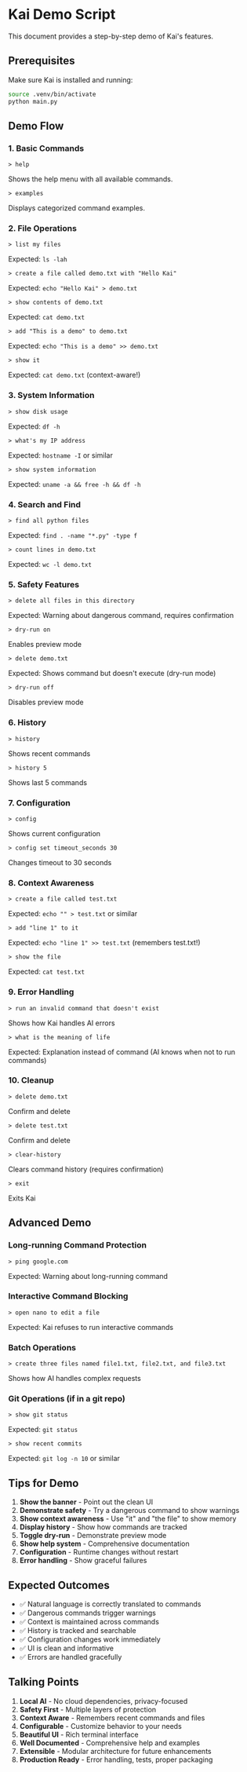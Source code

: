 # Kai Demo Script

This document provides a step-by-step demo of Kai's features.

## Prerequisites

Make sure Kai is installed and running:
```bash
source .venv/bin/activate
python main.py
```

## Demo Flow

### 1. Basic Commands

```
> help
```
Shows the help menu with all available commands.

```
> examples
```
Displays categorized command examples.

### 2. File Operations

```
> list my files
```
Expected: `ls -lah`

```
> create a file called demo.txt with "Hello Kai"
```
Expected: `echo "Hello Kai" > demo.txt`

```
> show contents of demo.txt
```
Expected: `cat demo.txt`

```
> add "This is a demo" to demo.txt
```
Expected: `echo "This is a demo" >> demo.txt`

```
> show it
```
Expected: `cat demo.txt` (context-aware!)

### 3. System Information

```
> show disk usage
```
Expected: `df -h`

```
> what's my IP address
```
Expected: `hostname -I` or similar

```
> show system information
```
Expected: `uname -a && free -h && df -h`

### 4. Search and Find

```
> find all python files
```
Expected: `find . -name "*.py" -type f`

```
> count lines in demo.txt
```
Expected: `wc -l demo.txt`

### 5. Safety Features

```
> delete all files in this directory
```
Expected: Warning about dangerous command, requires confirmation

```
> dry-run on
```
Enables preview mode

```
> delete demo.txt
```
Expected: Shows command but doesn't execute (dry-run mode)

```
> dry-run off
```
Disables preview mode

### 6. History

```
> history
```
Shows recent commands

```
> history 5
```
Shows last 5 commands

### 7. Configuration

```
> config
```
Shows current configuration

```
> config set timeout_seconds 30
```
Changes timeout to 30 seconds

### 8. Context Awareness

```
> create a file called test.txt
```
Expected: `echo "" > test.txt` or similar

```
> add "line 1" to it
```
Expected: `echo "line 1" >> test.txt` (remembers test.txt!)

```
> show the file
```
Expected: `cat test.txt`

### 9. Error Handling

```
> run an invalid command that doesn't exist
```
Shows how Kai handles AI errors

```
> what is the meaning of life
```
Expected: Explanation instead of command (AI knows when not to run commands)

### 10. Cleanup

```
> delete demo.txt
```
Confirm and delete

```
> delete test.txt
```
Confirm and delete

```
> clear-history
```
Clears command history (requires confirmation)

```
> exit
```
Exits Kai

## Advanced Demo

### Long-running Command Protection

```
> ping google.com
```
Expected: Warning about long-running command

### Interactive Command Blocking

```
> open nano to edit a file
```
Expected: Kai refuses to run interactive commands

### Batch Operations

```
> create three files named file1.txt, file2.txt, and file3.txt
```
Shows how AI handles complex requests

### Git Operations (if in a git repo)

```
> show git status
```
Expected: `git status`

```
> show recent commits
```
Expected: `git log -n 10` or similar

## Tips for Demo

1. **Show the banner** - Point out the clean UI
2. **Demonstrate safety** - Try a dangerous command to show warnings
3. **Show context awareness** - Use "it" and "the file" to show memory
4. **Display history** - Show how commands are tracked
5. **Toggle dry-run** - Demonstrate preview mode
6. **Show help system** - Comprehensive documentation
7. **Configuration** - Runtime changes without restart
8. **Error handling** - Show graceful failures

## Expected Outcomes

- ✅ Natural language is correctly translated to commands
- ✅ Dangerous commands trigger warnings
- ✅ Context is maintained across commands
- ✅ History is tracked and searchable
- ✅ Configuration changes work immediately
- ✅ UI is clean and informative
- ✅ Errors are handled gracefully

## Talking Points

1. **Local AI** - No cloud dependencies, privacy-focused
2. **Safety First** - Multiple layers of protection
3. **Context Aware** - Remembers recent commands and files
4. **Configurable** - Customize behavior to your needs
5. **Beautiful UI** - Rich terminal interface
6. **Well Documented** - Comprehensive help and examples
7. **Extensible** - Modular architecture for future enhancements
8. **Production Ready** - Error handling, tests, proper packaging
